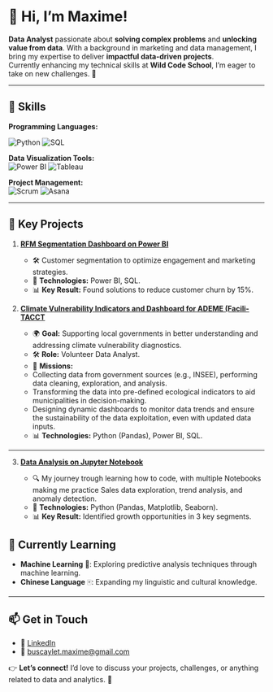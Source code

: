 # 👋 Hi, I’m Maxime!

**Data Analyst** passionate about **solving complex problems** and **unlocking value from data**. With a background in marketing and data management, I bring my expertise to deliver **impactful data-driven projects**.  
Currently enhancing my technical skills at **Wild Code School**, I’m eager to take on new challenges. 🚀  

---

## 💼 Skills


**Programming Languages:**  

![Python](https://img.shields.io/badge/-Python-3776AB?style=flat&logo=python&logoColor=white) 
![SQL](https://img.shields.io/badge/-SQL-CC2927?style=flat&logo=microsoft-sql-server&logoColor=white)


**Data Visualization Tools:**  
![Power BI](https://img.shields.io/badge/-Power%20BI-F2C811?style=flat&logo=power-bi&logoColor=black) 
![Tableau](https://img.shields.io/badge/-Tableau-E97627?style=flat&logo=tableau&logoColor=white)  

**Project Management:**  
![Scrum](https://img.shields.io/badge/-Scrum-6DB33F?style=flat&logo=scrum&logoColor=white) 
![Asana](https://img.shields.io/badge/-Asana-F06A6A?style=flat&logo=asana&logoColor=white)


---


## 📂 Key Projects

1. **[RFM Segmentation Dashboard on Power BI](https://github.com/MaxBusc/workspace/tree/main/projects/project1_Olist)**
    
   - 🛠️ Customer segmentation to optimize engagement and marketing strategies.  
   - 🚀 **Technologies:** Power BI, SQL.  
   - 📊 **Key Result:** Found solutions to reduce customer churn by 15%.

3. **[Climate Vulnerability Indicators and Dashboard for ADEME (Facili-TACCT](https://github.com/MaxBusc/workspace/tree/main/projects/project2_FaciliTACCT)**
   
   - 🌍 **Goal:** Supporting local governments in better understanding and addressing climate vulnerability diagnostics.  
   - 🛠️ **Role:** Volunteer Data Analyst.  
   - 🚀 **Missions:**
   - Collecting data from government sources (e.g., INSEE), performing data cleaning, exploration, and analysis.  
   - Transforming the data into pre-defined ecological indicators to aid municipalities in decision-making.  
   - Designing dynamic dashboards to monitor data trends and ensure the sustainability of the data exploitation, even with updated data inputs.  
   - 📊 **Technologies:** Python (Pandas), Power BI, SQL.
---


3. **[Data Analysis on Jupyter Notebook](https://github.com/MaxBusc/CodeChronicles)**
   
   - 🔍 My journey trough learning how to code, with multiple Notebooks making me practice Sales data exploration, trend analysis, and anomaly detection.  
   - 🚀 **Technologies:** Python (Pandas, Matplotlib, Seaborn).  
   - 📊 **Key Result:** Identified growth opportunities in 3 key segments.
  
     

## 🌱 Currently Learning

- **Machine Learning** 🤖: Exploring predictive analysis techniques through machine learning.  
- **Chinese Language** 🀄: Expanding my linguistic and cultural knowledge.  

---

## 📫 Get in Touch

- 💼 [LinkedIn](https://www.linkedin.com/in/maximebuscaylet/)  
- 📧 [buscaylet.maxime@gmail.com](mailto:buscaylet.maxime@gmail.com)

👉 **Let’s connect!** I’d love to discuss your projects, challenges, or anything related to data and analytics. 🚀  
